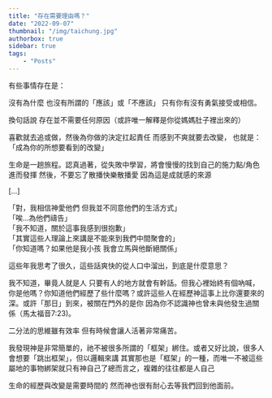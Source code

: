 ```yaml
---
title: "存在需要理由嗎？"
date: "2022-09-07"
thumbnail: "/img/taichung.jpg"
authorbox: true
sidebar: true
tags:
    - "Posts"
---
```


有些事情存在是：

沒有為什麼
也沒有所謂的「應該」或「不應該」
只有你有沒有勇氣接受或相信。

換句話說 存在並不需要任何原因（或許唯一解釋是你從媽媽肚子裡出來的）

喜歡就去追或做，然後為你做的決定扛起責任
而感到不爽就要去改變，
也就是：「成為你的所想要看到的改變」

生命是一趟旅程。認真過著，從失敗中學習，將會慢慢的找到自己的施力點/角色 進而發揮 然後，不要忘了散播快樂散播愛 因為這是成就感的來源

[…]

「對，我相信神愛他們 但我並不同意他們的生活方式」\
「唉…為他們禱告」\
「我不知道，關於這事我感到很抱歉」\
「其實這些人理論上來講是不能來到我們中間聚會的」\
「你知道嗎？如果他是我小孩 我會立馬與他斷絕關係」

這些年我思考了很久，這些話爽快的從人口中溜出，到底是什麼意思？

我不知道，畢竟人就是人 只要有人的地方就會有幹話。但我心裡始終有個吶喊，你是他嗎？你知道他們經歷了些什麼嗎？或許這些人在經歷神這事上比你還要來的深。或許「那日」到來，被關在門外的是你 因為你不認識神也曾未與他發生過關係（馬太福音7:23)。

二分法的思維雖有效率 但有時候會讓人活著非常痛苦。

我發現神是非常簡單的，祂不被很多所謂的「框架」綁住。或者又好比說，很多人會想要「跳出框架」，但以邏輯來講 其實那也是「框架」的一種，而唯一不被這些屬地的事物綁架就只有神自己了總而言之，複雜的往往都是人自己

生命的經歷與改變是需要時間的 然而神也很有耐心去等我們回到他面前。 